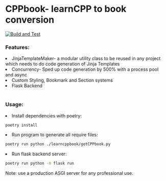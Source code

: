 <h1>CPPbook- learnCPP to book conversion</h1>

[![Build and Test](https://github.com/JamesSadler-Dev/CPPbook/actions/workflows/build-test.yml/badge.svg)](https://github.com/JamesSadler-Dev/CPPbook/actions/workflows/build-test.yml)

<h3>Features:</h3>
<li>JinjaTemplateMaker- a modular utility class to be reused in any project which needs to do code generation of Jinja Templates</li>
<li>Concurrency- Sped up code generation by 500% with a process pool and async</li>
<li>Custom Styling, Bookmark and Section systems</li>
<li>Flask Backend</li><br>
<h3>Usage:</h3>

<li>Install dependencies with poetry:</li>

```bash
poetry install
```

<li>Run program to generate all require files:</ii><br>

```bash
poetry run python ./learncppbook/getCPPbook.py
```

<li>Run flask backend server:</li>

```bash
poetry run python -m flask run
```

Note: use a production ASGI server for any professional use.